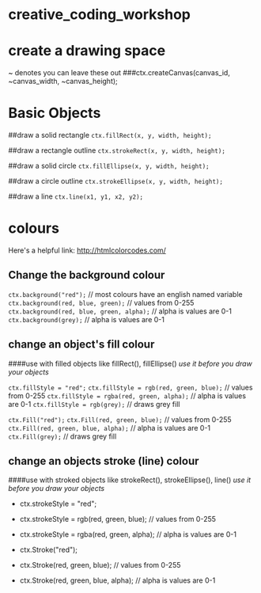 # creative_coding_workshop

# create a drawing space
~ denotes you can leave these out
###ctx.createCanvas(canvas_id, ~canvas_width, ~canvas_height);


# Basic Objects

##draw a solid rectangle
`ctx.fillRect(x, y, width, height);`

##draw a rectangle outline
`ctx.strokeRect(x, y, width, height);`

##draw a solid circle
`ctx.fillEllipse(x, y, width, height);`

##draw a circle outline
`ctx.strokeEllipse(x, y, width, height);`

##draw a line
`ctx.line(x1, y1, x2, y2);`



# colours
Here's a helpful link: http://htmlcolorcodes.com/

## Change the background colour
`ctx.background("red");` // most colours have an english named variable
`ctx.background(red, blue, green);` // values from 0-255
`ctx.background(red, blue, green, alpha);` // alpha is values are 0-1
`ctx.background(grey);` // alpha is values are 0-1


## change an object's fill colour
####use with filled objects like fillRect(), fillEllipse()
*use it before you draw your objects*

`ctx.fillStyle = "red";`
`ctx.fillStyle = rgb(red, green, blue);` // values from 0-255
`ctx.fillStyle = rgba(red, green, alpha);` // alpha is values are 0-1
`ctx.fillStyle = rgb(grey);` // draws grey fill

`ctx.Fill("red");`
`ctx.Fill(red, green, blue);` // values from 0-255
`ctx.Fill(red, green, blue, alpha);` // alpha is values are 0-1
`ctx.Fill(grey);` // draws grey fill


## change an objects stroke (line) colour
####use with stroked objects like strokeRect(), strokeEllipse(), line()
*use it before you draw your objects*

- ctx.strokeStyle = "red";
- ctx.strokeStyle = rgb(red, green, blue); // values from 0-255
- ctx.strokeStyle = rgba(red, green, alpha); // alpha is values are 0-1

- ctx.Stroke("red");
- ctx.Stroke(red, green, blue); // values from 0-255
- ctx.Stroke(red, green, blue, alpha); // alpha is values are 0-1
